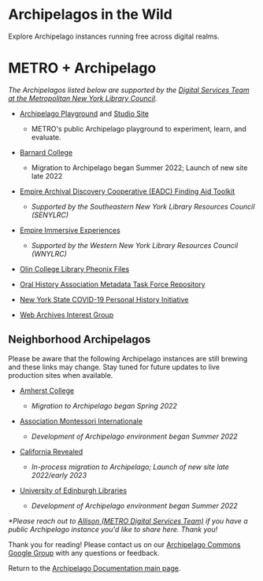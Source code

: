 # Archipelagos in the Wild

Explore Archipelago instances running free across digital realms.

# METRO + Archipelago

_The Archipelagos listed below are supported by the [Digital Services Team at the Metropolitan New York Library Council](https://metro.org/digital-services)._

- [Archipelago Playground](http://play.archipelago.nyc) and [Studio Site](https://studio.archipelago.nyc/)
    - METRO's public Archipelago playground to experiment, learn, and evaluate.

- [Barnard College](https://digitalcollections.barnard.edu/)
    - Migration to Archipelago began Summer 2022; Launch of new site late 2022

- [Empire Archival Discovery Cooperative (EADC) Finding Aid Toolkit](https://archipelago.senylrc.org/documentation)
    - _Supported by the Southeastern New York Library Resources Council (SENYLRC)_   

- [Empire Immersive Experiences](https://esie.space)
    - _Supported by the Western New York Library Resources Council (WNYLRC)_

- [Olin College Library Pheonix Files](https://phoenixfiles.olin.edu)

- [Oral History Association Metadata Task Force Repository](http://oha.archipelago.nyc)

- [New York State COVID-19 Personal History Initiative](https://www.nyspersonalhistory.com)

- [Web Archives Interest Group](https://webarchive.archipelago.nyc)


## Neighborhood Archipelagos

Please be aware that the following Archipelago instances are still brewing and these links may change. Stay tuned for future updates to live production sites when available.

- [Amherst College](https://acdc.amherst.edu)
    - _Migration to Archipelago began Spring 2022_

- [Association Montessori Internationale](https://montessori-ami.org/)

    - _Development of Archipelago environment began Summer 2022_

- [California Revealed](https://repository.californiarevealed.org/)

    - _In-process migration to Archipelago; Launch of new site late 2022/early 2023_

- [University of Edinburgh Libraries](https://www.ed.ac.uk/information-services/library-museum-gallery)

    - _Development of Archipelago environment began Summer 2022_

_*Please reach out to [Allison (METRO Digital Services Team)](https://github.com/alliomeria) if you have a public Archipelago instance you'd like to share here. Thank you!_    

Thank you for reading! Please contact us on our [Archipelago Commons Google Group](https://groups.google.com/forum/#!forum/archipelago-commons) with any questions or feedback.

Return to the [Archipelago Documentation main page](index.md).

